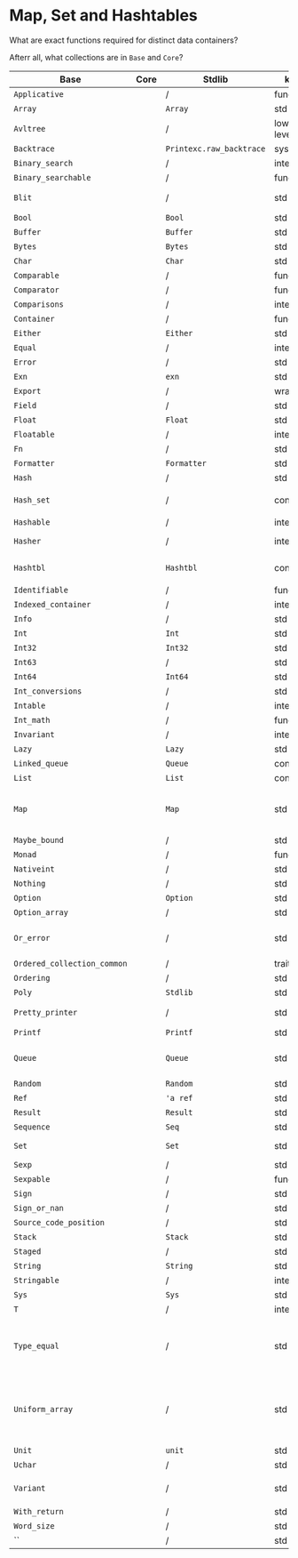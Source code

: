 # Map, Set and Hashtables

What are exact functions required for distinct data containers?


Afterr all, what collections are in `Base` and `Core`?

 | Base                        | Core | Stdlib                   | kind      | requiring                | comment                                                                        |
 | --------------------------- | ---- | ------------------------ | --------- | ------------------------ | ------------------------------------------------------------------------------ |
 | `Applicative`               |      | /                        | functor   |                          |                                                                                |
 | `Array`                     |      | `Array`                  | std       |                          |                                                                                |
 | `Avltree`                   |      | /                        | low-level |                          |                                                                                |
 | `Backtrace`                 |      | `Printexc.raw_backtrace` | system    |                          |                                                                                |
 | `Binary_search`             |      | /                        | interface |                          |                                                                                |
 | `Binary_searchable`         |      | /                        | functor   |                          |                                                                                |
 | `Blit`                      |      | /                        | std       |                          | bit-block transfer                                                             |
 | `Bool`                      |      | `Bool`                   | std       |                          |                                                                                |
 | `Buffer`                    |      | `Buffer`                 | std       |                          |                                                                                |
 | `Bytes`                     |      | `Bytes`                  | std       |                          |                                                                                |
 | `Char`                      |      | `Char`                   | std       |                          |                                                                                |
 | `Comparable`                |      | /                        | functor   |                          |                                                                                |
 | `Comparator`                |      | /                        | functor   |                          |                                                                                |
 | `Comparisons`               |      | /                        | interface |                          |                                                                                |
 | `Container`                 |      | /                        | functor   |                          |                                                                                |
 | `Either`                    |      | `Either`                 | std       |                          |                                                                                |
 | `Equal`                     |      | /                        | interface |                          |                                                                                |
 | `Error`                     |      | /                        | std       |                          |                                                                                |
 | `Exn`                       |      | `exn`                    | std       |                          |                                                                                |
 | `Export`                    |      | /                        | wrap      |                          | undoc                                                                          |
 | `Field`                     |      | /                        | std       |                          |                                                                                |
 | `Float`                     |      | `Float`                  | std       |                          |                                                                                |
 | `Floatable`                 |      | /                        | interface |                          |                                                                                |
 | `Fn`                        |      | /                        | std       |                          |                                                                                |
 | `Formatter`                 |      | `Formatter`              | std       |                          |                                                                                |
 | `Hash`                      |      | /                        | std       |                          | hash primitives                                                                |
 | `Hash_set`                  |      | /                        | container | `compare, sexp_of, hash` |                                                                                |
 | `Hashable`                  |      | /                        | interface |                          | module trait                                                                   |
 | `Hasher`                    |      | /                        | interface |                          | just `t` and `hash_fold_t`                                                     |
 | `Hashtbl`                   |      | `Hashtbl`                | container | `compare, sexp_of, hash` |                                                                                |
 | `Identifiable`              |      | /                        | functor   |                          |                                                                                |
 | `Indexed_container`         |      | /                        | interface |                          |                                                                                |
 | `Info`                      |      | /                        | std       |                          |                                                                                |
 | `Int`                       |      | `Int`                    | std       |                          |                                                                                |
 | `Int32`                     |      | `Int32`                  | std       |                          |                                                                                |
 | `Int63`                     |      | /                        | std       |                          |                                                                                |
 | `Int64`                     |      | `Int64`                  | std       |                          |                                                                                |
 | `Int_conversions`           |      | /                        | std       |                          |                                                                                |
 | `Intable`                   |      | /                        | interface |                          |                                                                                |
 | `Int_math`                  |      | /                        | functor   |                          |                                                                                |
 | `Invariant`                 |      | /                        | interface |                          |                                                                                |
 | `Lazy`                      |      | `Lazy`                   | std       |                          |                                                                                |
 | `Linked_queue`              |      | `Queue `                 | container |                          |                                                                                |
 | `List`                      |      | `List`                   | container |                          |                                                                                |
 | `Map`                       |      | `Map`                    | std       | `compare, sexp_of`       | balanced binary tree over a totally-ordered domain                             |
 | `Maybe_bound`               |      | /                        | std       |                          |                                                                                |
 | `Monad`                     |      | /                        | functor   |                          |                                                                                |
 | `Nativeint`                 |      | /                        | std       |                          |                                                                                |
 | `Nothing`                   |      | /                        | std       |                          |                                                                                |
 | `Option`                    |      | `Option`                 | std       |                          |                                                                                |
 | `Option_array`              |      | /                        | std       |                          |                                                                                |
 | `Or_error`                  |      | /                        | std       |                          | a specialization of the `Result` type                                          |
 | `Ordered_collection_common` |      | /                        | trait     |                          |                                                                                |
 | `Ordering`                  |      | /                        | std       |                          |                                                                                |
 | `Poly`                      |      | `Stdlib`                 | std       |                          |                                                                                |
 | `Pretty_printer`            |      | /                        | std       |                          | for use in toplevels                                                           |
 | `Printf`                    |      | `Printf`                 | std       |                          |                                                                                |
 | `Queue`                     |      | `Queue`                  | std       |                          | A queue implemented with an array                                              |
 | `Random`                    |      | `Random`                 | std       |                          |                                                                                |
 | `Ref`                       |      | `'a ref`                 | std       |                          |                                                                                |
 | `Result`                    |      | `Result`                 | std       |                          |                                                                                |
 | `Sequence`                  |      | `Seq`                    | std       |                          |                                                                                |
 | `Set`                       |      | `Set`                    | std       |                          | Sets based on `Comparator.S`                                                   |
 | `Sexp`                      |      | /                        | std       |                          |                                                                                |
 | `Sexpable`                  |      | /                        | functor   |                          |                                                                                |
 | `Sign`                      |      | /                        | std       |                          |                                                                                |
 | `Sign_or_nan`               |      | /                        | std       |                          |                                                                                |
 | `Source_code_position`      |      | /                        | std       |                          |                                                                                |
 | `Stack`                     |      | `Stack`                  | std       |                          |                                                                                |
 | `Staged`                    |      | /                        | std       |                          |                                                                                |
 | `String`                    |      | `String`                 | std       |                          |                                                                                |
 | `Stringable`                |      | /                        | interface |                          |                                                                                |
 | `Sys`                       |      | `Sys`                    | std       |                          |                                                                                |
 | `T`                         |      | /                        | interface |                          |                                                                                |
 | `Type_equal`                |      | /                        | std       |                          | to represent type equalities that the type checker otherwise would not know    |
 | `Uniform_array`             |      | /                        | std       |                          | guaranteed that the representation array is not tagged with `Double_array_tag` |
 | `Unit`                      |      | `unit`                   | std       |                          |                                                                                |
 | `Uchar`                     |      | /                        | std       |                          |                                                                                |
 | `Variant`                   |      | /                        | std       |                          | used in `[@@deriving variants]`                                                |
 | `With_return`               |      | /                        | std       |                          |                                                                                |
 | `Word_size`                 |      | /                        | std       |                          |                                                                                |
 | ``                          |      | /                        | std       |                          |                                                                                |

